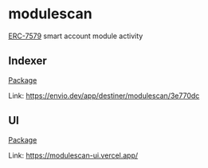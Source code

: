 # modulescan

[ERC-7579](https://erc7579.com) smart account module activity

## Indexer

[Package](./packages/hyperindex/)

Link: https://envio.dev/app/destiner/modulescan/3e770dc

## UI

[Package](./packages/ui/)

Link: https://modulescan-ui.vercel.app/
